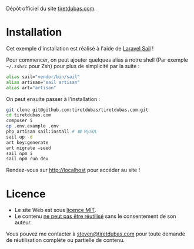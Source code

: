 Dépôt officiel du site [tiretdubas.com](https://tiretdubas.com).

# Installation

Cet exemple d'installation est réalisé à l'aide de [Laravel Sail](https://laravel.com/docs/10.x/sail) !

Pour commencer, on peut ajouter quelques alias à notre shell (Par exemple `~/.zshrc` pour Zsh) pour plus de simplicité par la suite :

```zsh
alias sail="vendor/bin/sail"
alias artisan="sail artisan"
alias art="artisan"
```

On peut ensuite passer à l'installation :

```zsh
git clone git@github.com:tiretdubas/tiretdubas.com.git
cd tiretdubas.com
composer i
cp .env.example .env
php artisan sail:install # 🟩 MySQL
sail up -d
art key:generate
art migrate —seed
sail npm i
sail npm run dev
```

Rendez-vous sur [http://localhost](http://localhost) pour accéder au site !

# Licence

- Le site Web est sous [licence MIT](https://choosealicense.com/licenses/mit/).
- Le contenu [ne peut pas être réutilisé](https://choosealicense.com/no-license/) sans le consentement de son auteur.

Vous pouvez me contacter à [steven@tiretdubas.com](mailto:steven@tiretdubas.com) pour toute demande de réutilisation complète ou partielle de contenu.
